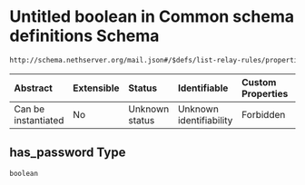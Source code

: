 # Untitled boolean in Common schema definitions Schema

```txt
http://schema.nethserver.org/mail.json#/$defs/list-relay-rules/properties/rules/items/properties/has_password
```



| Abstract            | Extensible | Status         | Identifiable            | Custom Properties | Additional Properties | Access Restrictions | Defined In                                      |
| :------------------ | :--------- | :------------- | :---------------------- | :---------------- | :-------------------- | :------------------ | :---------------------------------------------- |
| Can be instantiated | No         | Unknown status | Unknown identifiability | Forbidden         | Allowed               | none                | [mail.json\*](mail.json "open original schema") |

## has\_password Type

`boolean`
